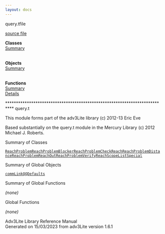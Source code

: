 ```yaml
---
layout: docs
---
```

<span class="title">query.t</span><span class="type">file</span>

[source file](../source/query.t.html)

**Classes**  
[Summary](#_ClassSummary_)  
 

**Objects**  
[Summary](#_ObjectSummary_)  
 

**Functions**  
[Summary](#_FunctionSummary_)  
[Details](#_Functions_)



\*\*\*\*\*\*\*\*\*\*\*\*\*\*\*\*\*\*\*\*\*\*\*\*\*\*\*\*\*\*\*\*\*\*\*\*\*\*\*\*\*\*\*\*\*\*\*\*\*\*\*\*\*\*\*\*\*\*\*\*\*\*\*\*\*\*\*\*\*\*\*\*\*\*\*
query.t

This module forms part of the adv3Lite library (c) 2012-13 Eric Eve

Based substantially on the query.t module in the Mercury Library (c)
2012 Michael J. Roberts.



<span id="_ClassSummary_"></span>



<span class="hdln">Summary of Classes</span>  



[`ReachProblem`](../object/ReachProblem.html)[`ReachProblemBlocker`](../object/ReachProblemBlocker.html)[`ReachProblemCheckReach`](../object/ReachProblemCheckReach.html)[`ReachProblemDistance`](../object/ReachProblemDistance.html)[`ReachProblemReachOut`](../object/ReachProblemReachOut.html)[`ReachProblemVerifyReach`](../object/ReachProblemVerifyReach.html)[`ScopeList`](../object/ScopeList.html)[`Special`](../object/Special.html)
<span id="_ObjectSummary_"></span>



<span class="hdln">Summary of Global Objects</span>  



[`commLink`](../object/commLink.html)[`Q`](../object/Q.html)[`QDefaults`](../object/QDefaults.html)
<span id="FunctionSummary_"></span>



<span class="hdln">Summary of Global Functions</span>  



*(none)* <span id="_Functions_"></span>



<span class="hdln">Global Functions</span>  



*(none)*



Adv3Lite Library Reference Manual  
Generated on 15/03/2023 from adv3Lite version 1.6.1


